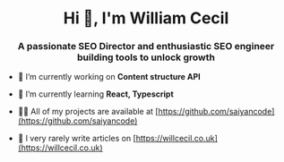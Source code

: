 <h1 align="center">Hi 👋, I'm William Cecil</h1>
<h3 align="center">A passionate SEO Director and enthusiastic SEO engineer building tools to unlock growth</h3>

- 🔭 I’m currently working on **Content structure API**

- 🌱 I’m currently learning **React, Typescript**

- 👨‍💻 All of my projects are available at [https://github.com/saiyancode](https://github.com/saiyancode)

- 📝 I very rarely write articles on [https://willcecil.co.uk](https://willcecil.co.uk)
